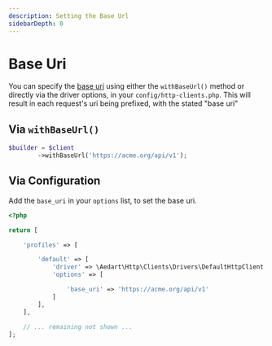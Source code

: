 ```yaml
---
description: Setting the Base Url
sidebarDepth: 0
---
```


# Base Uri

You can specify the [base uri](http://docs.guzzlephp.org/en/stable/quickstart.html) using either the `withBaseUrl()` method or directly via the driver options, in your `config/http-clients.php`.
This will result in each request's uri being prefixed, with the stated "base uri" 

## Via `withBaseUrl()`

```php
$builder = $client
        ->withBaseUrl('https://acme.org/api/v1');
```

## Via Configuration

Add the `base_uri` in your `options` list, to set the base uri.

```php
<?php

return [

    'profiles' => [

        'default' => [
            'driver' => \Aedart\Http\Clients\Drivers\DefaultHttpClient::class,
            'options' => [

                'base_uri' => 'https://acme.org/api/v1'
            ]
        ],
    ],
    
    // ... remaining not shown ...
];
```
